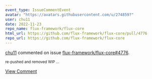 ```yaml
---
event_type: IssueCommentEvent
avatar: "https://avatars.githubusercontent.com/u/274859?"
user: chu11
date: 2022-11-23
repo_name: flux-framework/flux-core
html_url: https://github.com/flux-framework/flux-core/pull/4776
repo_url: https://github.com/flux-framework/flux-core
---
```


<a href='https://github.com/chu11' target='_blank'>chu11</a> commented on issue <a href='https://github.com/flux-framework/flux-core/pull/4776' target='_blank'>flux-framework/flux-core#4776</a>.

<small>re-pushed and removed WIP...</small>

<a href='https://github.com/flux-framework/flux-core/pull/4776' target='_blank'>View Comment</a>